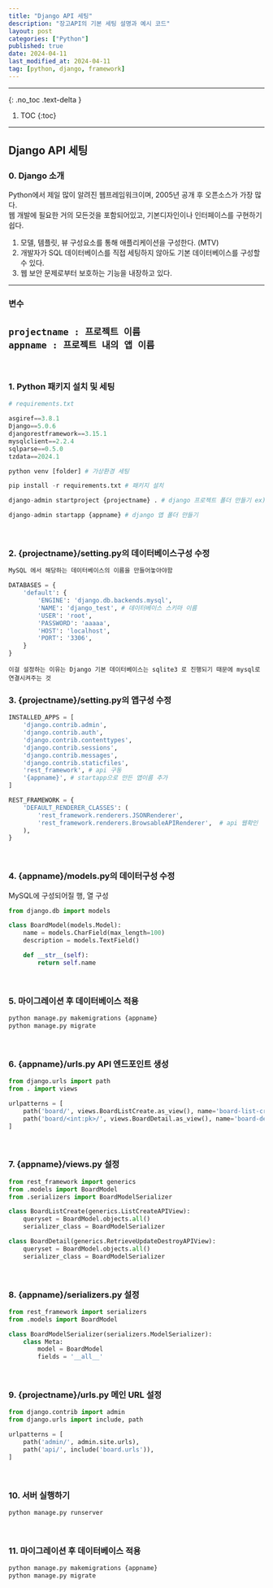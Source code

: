```yaml
---
title: "Django API 세팅"
description: "장고API의 기본 세팅 설명과 예시 코드"
layout: post
categories: ["Python"]
published: true
date: 2024-04-11
last_modified_at: 2024-04-11
tag: [python, django, framework]
---
```

---
{: .no_toc .text-delta }

1. TOC
{:toc}
---

<!-- 글의 제목은 ##
    나머지 큰 제목은 ###
    이후 나머지는 3개이상 -->

## Django API 세팅

### 0. Django 소개
Python에서 제일 많이 알려진 웹프레임워크이며, 2005년 공개 후 오픈소스가 가장 많다.<br>
웹 개발에 필요한 거의 모든것을 포함되어있고, 기본디자인이나 인터페이스를 구현하기 쉽다.
1. 모델, 템플릿, 뷰 구성요소를 통해 애플리케이션을 구성한다. (MTV)
2. 개발자가 SQL 데이터베이스를 직접 세팅하지 않아도 기본 데이터베이스를 구성할 수 있다.
3. 웹 보안 문제로부터 보호하는 기능을 내장하고 있다.

---
### 변수
`projectname : 프로젝트 이름`<br>
`appname : 프로젝트 내의 앱 이름`
---
<br>

### 1. Python 패키지 설치 및 세팅
```python
# requirements.txt

asgiref==3.8.1
Django==5.0.6
djangorestframework==3.15.1
mysqlclient==2.2.4
sqlparse==0.5.0
tzdata==2024.1
```

```python
python venv [folder] # 가상환경 세팅

pip install -r requirements.txt # 패키지 설치

django-admin startproject {projectname} . # django 프로젝트 폴더 만들기 ex) config

django-admin startapp {appname} # django 앱 폴더 만들기
```
<br>

### 2. {projectname}/setting.py의 데이터베이스구성 수정
```python
MySQL 에서 해당하는 데이터베이스의 이름을 만들어놓아야함

DATABASES = {
    'default': {
        'ENGINE': 'django.db.backends.mysql',
        'NAME': 'django_test', # 데이터베이스 스키마 이름
        'USER': 'root',
        'PASSWORD': 'aaaaa',
        'HOST': 'localhost',
        'PORT': '3306',
    }
}
```

`이걸 설정하는 이유는 Django 기본 데이터베이스는 sqlite3 로 진행되기 때문에 mysql로 연결시켜주는 것`
<br>

### 3. {projectname}/setting.py의 앱구성 수정
```python
INSTALLED_APPS = [
    'django.contrib.admin',
    'django.contrib.auth',
    'django.contrib.contenttypes',
    'django.contrib.sessions',
    'django.contrib.messages',
    'django.contrib.staticfiles',
    'rest_framework', # api 구동
    '{appname}', # startapp으로 만든 앱이름 추가
]

REST_FRAMEWORK = {
    'DEFAULT_RENDERER_CLASSES': (
        'rest_framework.renderers.JSONRenderer',
        'rest_framework.renderers.BrowsableAPIRenderer',  # api 웹확인
    ),
}
```
<br>

### 4. {appname}/models.py의 데이터구성 수정
MySQL에 구성되어질 행, 열 구성

```python
from django.db import models

class BoardModel(models.Model):
    name = models.CharField(max_length=100)
    description = models.TextField()

    def __str__(self):
        return self.name
```
<br>

### 5. 마이그레이션 후 데이터베이스 적용
```python
python manage.py makemigrations {appname}
python manage.py migrate
```
<br>

### 6. {appname}/urls.py API 엔드포인트 생성
```python 
from django.urls import path
from . import views

urlpatterns = [
    path('board/', views.BoardListCreate.as_view(), name='board-list-create'),
    path('board/<int:pk>/', views.BoardDetail.as_view(), name='board-detail'),
]
```
<br>

### 7. {appname}/views.py 설정
```python 
from rest_framework import generics
from .models import BoardModel
from .serializers import BoardModelSerializer

class BoardListCreate(generics.ListCreateAPIView):
    queryset = BoardModel.objects.all()
    serializer_class = BoardModelSerializer

class BoardDetail(generics.RetrieveUpdateDestroyAPIView):
    queryset = BoardModel.objects.all()
    serializer_class = BoardModelSerializer
```
<br>

### 8. {appname}/serializers.py 설정
```python 
from rest_framework import serializers
from .models import BoardModel

class BoardModelSerializer(serializers.ModelSerializer):
    class Meta:
        model = BoardModel
        fields = '__all__'
```
<br>

### 9. {projectname}/urls.py 메인 URL 설정
```python 
from django.contrib import admin
from django.urls import include, path

urlpatterns = [
    path('admin/', admin.site.urls),
    path('api/', include('board.urls')),
]
```
<br>

### 10. 서버 실행하기
```python 
python manage.py runserver
```
<br>

### 11. 마이그레이션 후 데이터베이스 적용
```python
python manage.py makemigrations {appname}
python manage.py migrate
```